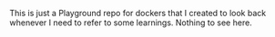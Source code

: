 This is just a Playground repo for dockers that I created to look back whenever I need to refer to some learnings. Nothing to see here.
